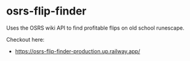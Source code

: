# osrs-flip-finder

Uses the OSRS wiki API to find profitable flips on old school runescape.


Checkout here:

- <https://osrs-flip-finder-production.up.railway.app/>
